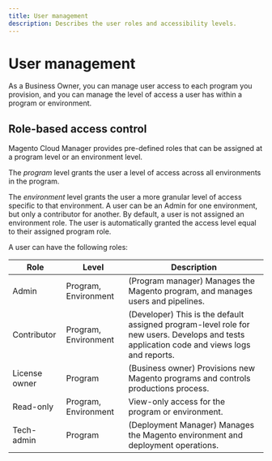 ```yaml
---
title: User management
description: Describes the user roles and accessibility levels.
---
```


# User management

As a Business Owner, you can manage user access to each program you provision, and you can manage the level of access a user has within a program or environment.

## Role-based access control

Magento Cloud Manager provides pre-defined roles that can be assigned at a program level or an environment level.

The _program_ level grants the user a level of access across all environments in the program.

The _environment_ level grants the user a more granular level of access specific to that environment. A user can be an Admin for one environment, but only a contributor for another. By default, a user is not assigned an environment role. The user is automatically granted the access level equal to their assigned program role.

A user can have the following roles:

| Role          | Level                | Description                                                                                                                                |
| ------------- | -------------------- | ------------------------------------------------------------------------------------------------------------------------------------------ |
| Admin         | Program, Environment | (Program manager) Manages the Magento program, and manages users and pipelines.                                                            |
| Contributor   | Program, Environment | (Developer) This is the default assigned program-level role for new users. Develops and tests application code and views logs and reports. |
| License owner | Program              | (Business owner) Provisions new Magento programs and controls productions process.                                                         |
| Read-only     | Program, Environment | View-only access for the program or environment.                                                                                           |
| Tech-admin    | Program              | (Deployment Manager) Manages the Magento environment and deployment operations.                                                            |

<!-- link definitions -->
